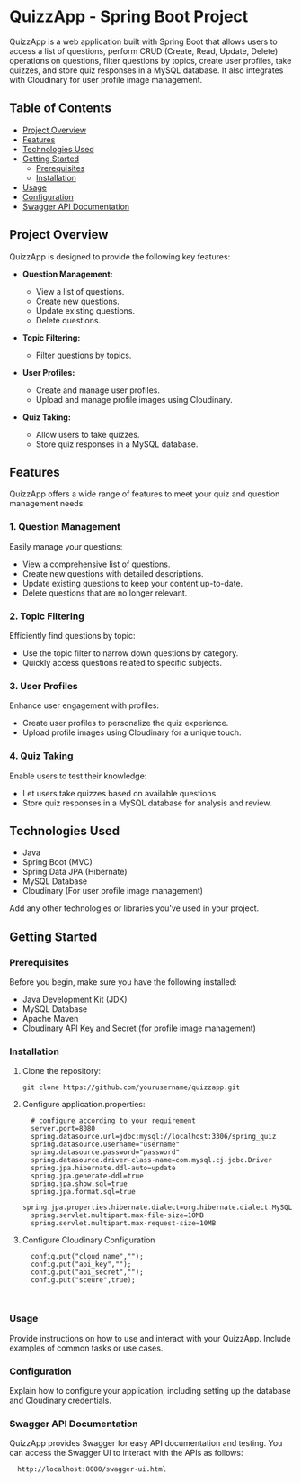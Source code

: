
# QuizzApp - Spring Boot Project

QuizzApp is a web application built with Spring Boot that allows users to access a list of questions, perform CRUD (Create, Read, Update, Delete) operations on questions, filter questions by topics, create user profiles, take quizzes, and store quiz responses in a MySQL database. It also integrates with Cloudinary for user profile image management.

## Table of Contents

- [Project Overview](#project-overview)
- [Features](#features)
- [Technologies Used](#technologies-used)
- [Getting Started](#getting-started)
  - [Prerequisites](#prerequisites)
  - [Installation](#installation)
- [Usage](#usage)
- [Configuration](#configuration)
- [Swagger API Documentation](#swagger-api-documentation)


## Project Overview

QuizzApp is designed to provide the following key features:

- **Question Management:**
  - View a list of questions.
  - Create new questions.
  - Update existing questions.
  - Delete questions.

- **Topic Filtering:**
  - Filter questions by topics.

- **User Profiles:**
  - Create and manage user profiles.
  - Upload and manage profile images using Cloudinary.

- **Quiz Taking:**
  - Allow users to take quizzes.
  - Store quiz responses in a MySQL database.

## Features

QuizzApp offers a wide range of features to meet your quiz and question management needs:

### 1. Question Management

Easily manage your questions:
- View a comprehensive list of questions.
- Create new questions with detailed descriptions.
- Update existing questions to keep your content up-to-date.
- Delete questions that are no longer relevant.

### 2. Topic Filtering

Efficiently find questions by topic:
- Use the topic filter to narrow down questions by category.
- Quickly access questions related to specific subjects.

### 3. User Profiles

Enhance user engagement with profiles:
- Create user profiles to personalize the quiz experience.
- Upload profile images using Cloudinary for a unique touch.

### 4. Quiz Taking

Enable users to test their knowledge:
- Let users take quizzes based on available questions.
- Store quiz responses in a MySQL database for analysis and review.

## Technologies Used

- Java
- Spring Boot (MVC)
- Spring Data JPA (Hibernate)
- MySQL Database
- Cloudinary (For user profile image management)

Add any other technologies or libraries you've used in your project.

## Getting Started

### Prerequisites

Before you begin, make sure you have the following installed:

- Java Development Kit (JDK)
- MySQL Database
- Apache Maven
- Cloudinary API Key and Secret (for profile image management)

### Installation

1. Clone the repository:

   ```shell
   git clone https://github.com/yourusername/quizzapp.git
2. Configure application.properties:
   ```shell
     # configure according to your requirement 
     server.port=8080
     spring.datasource.url=jdbc:mysql://localhost:3306/spring_quiz
     spring.datasource.username="username"
     spring.datasource.password="password"
     spring.datasource.driver-class-name=com.mysql.cj.jdbc.Driver
     spring.jpa.hibernate.ddl-auto=update
     spring.jpa.generate-ddl=true
     spring.jpa.show.sql=true
     spring.jpa.format.sql=true
     spring.jpa.properties.hibernate.dialect=org.hibernate.dialect.MySQL8Dialect
     spring.servlet.multipart.max-file-size=10MB
     spring.servlet.multipart.max-request-size=10MB
3. Configure Cloudinary Configuration
   ```shell
     config.put("cloud_name","");
     config.put("api_key","");
     config.put("api_secret","");
     config.put("sceure",true); 
     


### Usage
Provide instructions on how to use and interact with your QuizzApp. Include examples of common tasks or use cases.

### Configuration
Explain how to configure your application, including setting up the database and Cloudinary credentials.

### Swagger API Documentation
QuizzApp provides Swagger for easy API documentation and testing. You can access the Swagger UI to interact with the APIs as follows:
 ```shell
   http://localhost:8080/swagger-ui.html

